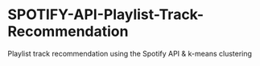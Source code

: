 # SPOTIFY-API-Playlist-Track-Recommendation
Playlist track recommendation using the Spotify API &amp; k-means clustering
